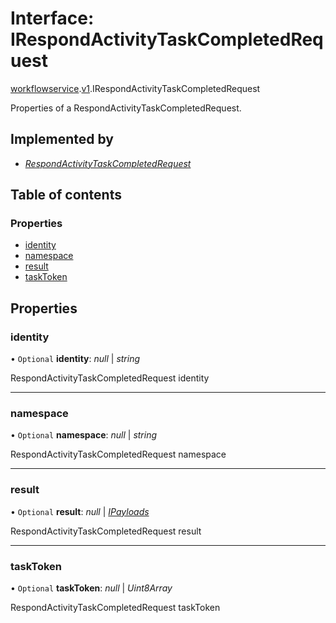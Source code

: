 # Interface: IRespondActivityTaskCompletedRequest

[workflowservice](../modules/proto.temporal.api.workflowservice.md).[v1](../modules/proto.temporal.api.workflowservice.v1.md).IRespondActivityTaskCompletedRequest

Properties of a RespondActivityTaskCompletedRequest.

## Implemented by

* [*RespondActivityTaskCompletedRequest*](../classes/proto.temporal.api.workflowservice.v1.respondactivitytaskcompletedrequest.md)

## Table of contents

### Properties

- [identity](proto.temporal.api.workflowservice.v1.irespondactivitytaskcompletedrequest.md#identity)
- [namespace](proto.temporal.api.workflowservice.v1.irespondactivitytaskcompletedrequest.md#namespace)
- [result](proto.temporal.api.workflowservice.v1.irespondactivitytaskcompletedrequest.md#result)
- [taskToken](proto.temporal.api.workflowservice.v1.irespondactivitytaskcompletedrequest.md#tasktoken)

## Properties

### identity

• `Optional` **identity**: *null* \| *string*

RespondActivityTaskCompletedRequest identity

___

### namespace

• `Optional` **namespace**: *null* \| *string*

RespondActivityTaskCompletedRequest namespace

___

### result

• `Optional` **result**: *null* \| [*IPayloads*](proto.temporal.api.common.v1.ipayloads.md)

RespondActivityTaskCompletedRequest result

___

### taskToken

• `Optional` **taskToken**: *null* \| *Uint8Array*

RespondActivityTaskCompletedRequest taskToken
